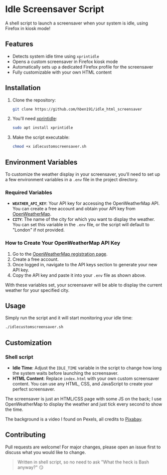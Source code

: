# Idle Screensaver Script
A shell script to launch a screensaver when your system is idle, using Firefox in kiosk mode!

## Features
- Detects system idle time using `xprintidle`
- Opens a custom screensaver in Firefox kiosk mode
- Automatically sets up a dedicated Firefox profile for the screensaver
- Fully customizable with your own HTML content

## Installation
1. Clone the repository:
   ```sh
   git clone https://github.com/hben191/idle_html_screensaver
   ```

2. You'll need [xprintidle](https://github.com/g0hl1n/xprintidle):
   ```sh
   sudo apt install xprintidle
   ```

3. Make the script executable:
   ```sh
   chmod +x idlecustomscreensaver.sh
   ```

## Environment Variables
To customize the weather display in your screensaver, you'll need to set up a few environment variables in a `.env` file in the project directory.

### Required Variables
- **`WEATHER_API_KEY`**: Your API key for accessing the OpenWeatherMap API. You can create a free account and obtain your API key from [OpenWeatherMap](https://openweathermap.org/appid).
- **`CITY`**: The name of the city for which you want to display the weather. You can set this variable in the `.env` file, or the script will default to "London" if not provided.

### How to Create Your OpenWeatherMap API Key
1. Go to the [OpenWeatherMap registration page](https://home.openweathermap.org/users/sign_up).
2. Create a free account.
3. Once logged in, navigate to the API keys section to generate your new API key.
4. Copy the API key and paste it into your `.env` file as shown above.

With these variables set, your screensaver will be able to display the current weather for your specified city.

## Usage
Simply run the script and it will start monitoring your idle time:
```bash
./idlecustomscreensaver.sh
```

## Customization
### Shell script
- **Idle Time**: Adjust the `IDLE_TIME` variable in the script to change how long the system waits before launching the screensaver.
- **HTML Content**: Replace `index.html` with your own custom screensaver content. You can use any HTML, CSS, and JavaScript to create your perfect screensaver.

The screensaver is just an HTML/CSS page with some JS on the back; I use OpenWeatherMap to display the weather and just tick every second to show the time.

The background is a video I found on Pexels, all credits to [Pixabay](https://www.pexels.com/fr-fr/@pixabay/).

## Contributing
Pull requests are welcome! For major changes, please open an issue first to discuss what you would like to change.

> Written in shell script, so no need to ask "What the heck is Bash anyway?" 😏
